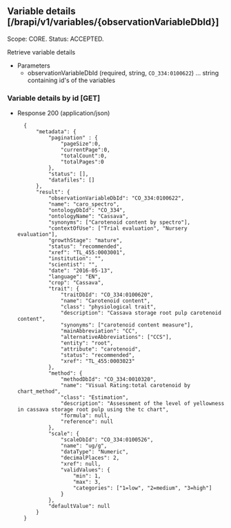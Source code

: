 ## Variable details [/brapi/v1/variables/{observationVariableDbId}]
Scope: CORE.
Status: ACCEPTED.

Retrieve variable details

+ Parameters
    + observationVariableDbId (required, string, `CO_334:0100622`) ... string containing id's of the variables

### Variable details by id [GET]

+ Response 200 (application/json)

        {
            "metadata": {
                "pagination" : { 
                    "pageSize":0, 
                    "currentPage":0, 
                    "totalCount":0, 
                    "totalPages":0 
                },
                "status": [],
                "datafiles": []
            },
            "result": {
                "observationVariableDbId": "CO_334:0100622",
                "name": "caro_spectro",
                "ontologyDbId": "CO_334",
                "ontologyName": "Cassava",
                "synonyms": ["Carotenoid content by spectro"],
                "contextOfUse": ["Trial evaluation", "Nursery evaluation"],
                "growthStage": "mature",
                "status": "recommended",
                "xref": "TL_455:0003001",
                "institution": "",
                "scientist": "",
                "date": "2016-05-13",
                "language": "EN",
                "crop": "Cassava",
                "trait": {
                    "traitDbId": "CO_334:0100620",
                    "name": "Carotenoid content",
                    "class": "physiological trait",
                    "description": "Cassava storage root pulp carotenoid content",
                    "synonyms": ["carotenoid content measure"],
                    "mainAbbreviation": "CC",
                    "alternativeAbbreviations": ["CCS"],
                    "entity": "root",
                    "attribute": "carotenoid",
                    "status": "recommended",
                    "xref": "TL_455:0003023"
                },
                "method": {
                    "methodDbId": "CO_334:0010320",
                    "name": "Visual Rating:total carotenoid by chart_method",
                    "class": "Estimation",
                    "description": "Assessment of the level of yellowness in cassava storage root pulp using the tc chart",
                    "formula": null,
                    "reference": null
                },
                "scale": {
                    "scaleDbId": "CO_334:0100526",
                    "name": "ug/g",
                    "dataType": "Numeric",
                    "decimalPlaces": 2,
                    "xref": null,
                    "validValues": {
                        "min": 1,
                        "max": 3,
                        "categories": ["1=low", "2=medium", "3=high"]
                    }
                },
                "defaultValue": null
            }
        }
